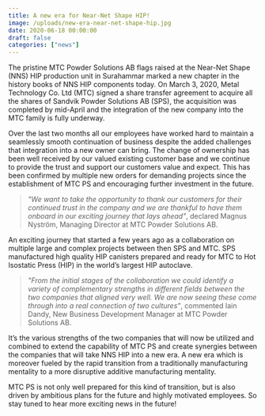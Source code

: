 ```yaml
---
title: A new era for Near-Net Shape HIP!
image: /uploads/new-era-near-net-shape-hip.jpg
date: 2020-06-18 00:00:00
draft: false
categories: ["news"]
---
```

The pristine MTC Powder Solutions AB flags raised at the Near-Net Shape (NNS) HIP production unit in Surahammar marked a new chapter in the history books of NNS HIP components today. On March 3, 2020, Metal Technology Co. Ltd (MTC) signed a share transfer agreement to acquire all the shares of Sandvik Powder Solutions AB (SPS), the acquisition was completed by mid-April and the integration of the new company into the MTC family is fully underway.

Over the last two months all our employees have worked hard to maintain a seamlessly smooth continuation of business despite the added challenges that integration into a new owner can bring. The change of ownership has been well received by our valued existing customer base and we continue to provide the trust and support our customers value and expect. This has been confirmed by multiple new orders for demanding projects since the establishment of MTC PS and encouraging further investment in the future.

> _"We want to take the opportunity to thank our customers for their continued trust in the company and we are thankful to have them onboard in our exciting journey that lays ahead"_, declared Magnus Nyström, Managing Director at MTC Powder Solutions AB.

An exciting journey that started a few years ago as a collaboration on multiple large and complex projects between then SPS and MTC. SPS manufactured high quality HIP canisters prepared and ready for MTC to Hot Isostatic Press (HIP) in the world’s largest HIP autoclave.

> _"From the initial stages of the collaboration we could identify a variety of complementary strengths in different fields between the two companies that aligned very well. We are now seeing these come through into a real connection of two cultures"_, commented Iain Dandy, New Business Development Manager at MTC Powder Solutions AB.

It’s the various strengths of the two companies that will now be utilized and combined to extend the capability of MTC PS and create synergies between the companies that will take NNS HIP into a new era. A new era which is moreover fueled by the rapid transition from a traditionally manufacturing mentality to a more disruptive additive manufacturing mentality.

MTC PS is not only well prepared for this kind of transition, but is also driven by ambitious plans for the future and highly motivated employees. So stay tuned to hear more exciting news in the future!